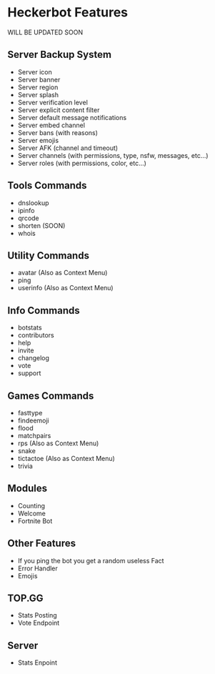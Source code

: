 # Heckerbot Features

WILL BE UPDATED SOON

## Server Backup System
- Server icon
- Server banner
- Server region
- Server splash
- Server verification level
- Server explicit content filter
- Server default message notifications
- Server embed channel
- Server bans (with reasons)
- Server emojis
- Server AFK (channel and timeout)
- Server channels (with permissions, type, nsfw, messages, etc...)
- Server roles (with permissions, color, etc...)

## Tools Commands
- dnslookup
- ipinfo
- qrcode
- shorten (SOON)
- whois

## Utility Commands
- avatar (Also as Context Menu)
- ping
- userinfo (Also as Context Menu)

## Info Commands
- botstats
- contributors
- help
- invite
- changelog
- vote
- support


## Games Commands
- fasttype
- findeemoji
- flood
- matchpairs
- rps (Also as Context Menu)
- snake
- tictactoe (Also as Context Menu)
- trivia

## Modules
- Counting
- Welcome
- Fortnite Bot

## Other Features
- If you ping the bot you get a random useless Fact
- Error Handler
- Emojis

## TOP.GG
- Stats Posting
- Vote Endpoint

## Server
- Stats Enpoint
